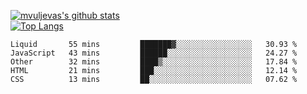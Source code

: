 [![mvuljevas's github stats](https://github-readme-stats.vercel.app/api?username=mvuljevas&show_icons=true&theme=dracula)](https://www.mvuljevas.com)
<br>
[![Top Langs](https://github-readme-stats.vercel.app/api/top-langs/?username=mvuljevas&theme=dracula)](https://www.mvuljevas.com)

<!--START_SECTION:waka-->
```text
Liquid       55 mins         ███████▓░░░░░░░░░░░░░░░░░   30.93 % 
JavaScript   43 mins         ██████░░░░░░░░░░░░░░░░░░░   24.27 % 
Other        32 mins         ████▒░░░░░░░░░░░░░░░░░░░░   17.84 % 
HTML         21 mins         ███░░░░░░░░░░░░░░░░░░░░░░   12.14 % 
CSS          13 mins         ██░░░░░░░░░░░░░░░░░░░░░░░   07.62 % 
```
<!--END_SECTION:waka-->
